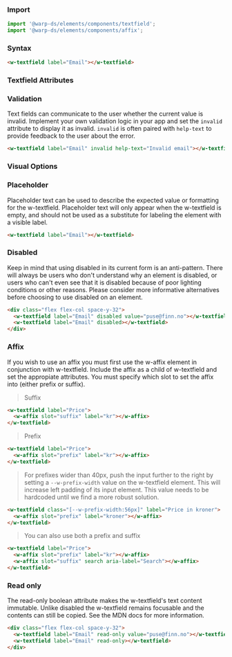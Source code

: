 ### Import

```js
import '@warp-ds/elements/components/textfield';
import '@warp-ds/elements/components/affix';

```

### Syntax

```html
<w-textfield label="Email"></w-textfield>
```

### Textfield Attributes
<api-table type=elements component="TextField" />

### Validation
Text fields can communicate to the user whether the current value is invalid. Implement your
own validation logic in your app and set the `invalid` attribute to display it as invalid. `invalid` is
often paired with `help-text` to provide feedback to the user about the error.

```html
<w-textfield label="Email" invalid help-text="Invalid email"></w-textfield>
```

### Visual Options

### Placeholder
Placeholder text can be used to describe the expected value or formatting for the w-textfield.
Placeholder text will only appear when the w-textfield is empty, and should not be used as a
substitute for labeling the element with a visible label.
```html
<w-textfield label="Email"></w-textfield>
```

### Disabled
Keep in mind that using disabled in its current form is an anti-pattern. There will always
be users who don't understand why an element is disabled, or users who can't even see that
it is disabled because of poor lighting conditions or other reasons. Please consider more
informative alternatives before choosing to use disabled on an element.

```html
<div class="flex flex-col space-y-32">
  <w-textfield label="Email" disabled value="puse@finn.no"></w-textfield>
  <w-textfield label="Email" disabled></w-textfield>
</div>
```

### Affix
If you wish to use an affix you must first use the w-affix element in conjunction with
w-textfield. Include the affix as a child of w-textfield and set the appropiate attributes.
You must specify which slot to set the affix into (either prefix or suffix).

> Suffix

```html
<w-textfield label="Price">
  <w-affix slot="suffix" label="kr"></w-affix>
</w-textfield>
```

> Prefix

```html
<w-textfield label="Price">
  <w-affix slot="prefix" label="kr"></w-affix>
</w-textfield>
```

> For prefixes wider than 40px, push the input further to the right by setting a `--w-prefix-width` value on the w-textfield element.
> This will increase left padding of its input element. This value needs to be hardcoded until we find a more robust solution.

```html
<w-textfield class="[--w-prefix-width:56px]" label="Price in kroner">
  <w-affix slot="prefix" label="kroner"></w-affix>
</w-textfield>
```

> You can also use both a prefix and suffix

```html
<w-textfield label="Price">
  <w-affix slot="prefix" label="kr"></w-affix>
  <w-affix slot="suffix" search aria-label="Search"></w-affix>
</w-textfield>
```
<api-table type=elements component="Affix" />

### Read only
The read-only boolean attribute makes the w-textfield's text content immutable. Unlike
disabled the w-textfield remains focusable and the contents can still be copied. See the MDN
docs for more information.

```html
<div class="flex flex-col space-y-32">
  <w-textfield label="Email" read-only value="puse@finn.no"></w-textfield>
  <w-textfield label="Email" read-only></w-textfield>
</div>
```